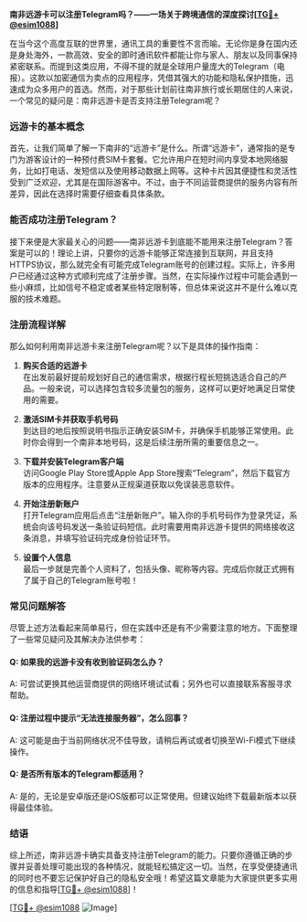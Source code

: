 **南非远游卡可以注册Telegram吗？——一场关于跨境通信的深度探讨[[TG💪+ @esim1088](https://t.me/s/esim1088)]**

在当今这个高度互联的世界里，通讯工具的重要性不言而喻。无论你是身在国内还是身处海外，一款高效、安全的即时通讯软件都能让你与家人、朋友以及同事保持紧密联系。而提到这类应用，不得不提的就是全球用户量庞大的Telegram（电报）。这款以加密通信为卖点的应用程序，凭借其强大的功能和隐私保护措施，迅速成为众多用户的首选。然而，对于那些计划前往南非旅行或长期居住的人来说，一个常见的疑问是：南非远游卡是否支持注册Telegram呢？

### **远游卡的基本概念**

首先，让我们简单了解一下南非的“远游卡”是什么。所谓“远游卡”，通常指的是专门为游客设计的一种预付费SIM卡套餐。它允许用户在短时间内享受本地网络服务，比如打电话、发短信以及使用移动数据上网等。这种卡片因其便捷性和灵活性受到广泛欢迎，尤其是在国际游客中。不过，由于不同运营商提供的服务内容有所差异，因此在选择时需要仔细查看具体条款。

### **能否成功注册Telegram？**

接下来便是大家最关心的问题——南非远游卡到底能不能用来注册Telegram？答案是可以的！理论上讲，只要你的远游卡能够正常连接到互联网，并且支持HTTPS协议，那么就完全有可能完成Telegram账号的创建过程。实际上，许多用户已经通过这种方式顺利完成了注册步骤。当然，在实际操作过程中可能会遇到一些小麻烦，比如信号不稳定或者某些特定限制等，但总体来说这并不是什么难以克服的技术难题。

### **注册流程详解**

那么如何利用南非远游卡来注册Telegram呢？以下是具体的操作指南：

1. **购买合适的远游卡**  
   在出发前最好提前规划好自己的通信需求，根据行程长短挑选适合自己的产品。一般来说，可以选择包含较多流量包的服务，这样可以更好地满足日常使用的需要。

2. **激活SIM卡并获取手机号码**  
   到达目的地后按照说明书指示正确安装SIM卡，并确保手机能够正常使用。此时你会得到一个南非本地号码，这是后续注册所需的重要信息之一。

3. **下载并安装Telegram客户端**  
   访问Google Play Store或Apple App Store搜索“Telegram”，然后下载官方版本的应用程序。注意要从正规渠道获取以免误装恶意软件。

4. **开始注册新账户**  
   打开Telegram应用后点击“注册新账户”。输入你的手机号码作为登录凭证，系统会向该号码发送一条验证码短信。此时需要用南非远游卡提供的网络接收这条消息，并填写验证码完成身份验证环节。

5. **设置个人信息**  
   最后一步就是完善个人资料了，包括头像、昵称等内容。完成后你就正式拥有了属于自己的Telegram账号啦！

### **常见问题解答**

尽管上述方法看起来简单易行，但在实践中还是有不少需要注意的地方。下面整理了一些常见疑问及其解决办法供参考：

#### Q: 如果我的远游卡没有收到验证码怎么办？
A: 可尝试更换其他运营商提供的网络环境试试看；另外也可以直接联系客服寻求帮助。

#### Q: 注册过程中提示“无法连接服务器”，怎么回事？
A: 这可能是由于当前网络状况不佳导致，请稍后再试或者切换至Wi-Fi模式下继续操作。

#### Q: 是否所有版本的Telegram都适用？
A: 是的，无论是安卓版还是iOS版都可以正常使用。但建议始终下载最新版本以获得最佳体验。

### **结语**

综上所述，南非远游卡确实具备支持注册Telegram的能力。只要你遵循正确的步骤并妥善处理可能出现的各种情况，就能轻松搞定这一切。当然，在享受便捷通讯的同时也不要忘记保护好自己的隐私安全哦！希望这篇文章能为大家提供更多实用的信息和指导[[TG💪+ @esim1088](https://t.me/s/esim1088)]！

[[TG💪+ @esim1088](https://t.me/s/esim1088) ![Image](https://i.postimg.cc/4NQfJmqS/Snipaste-2025-05-13-00-14-12.png)]